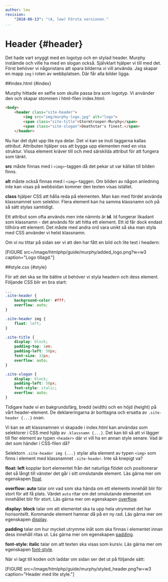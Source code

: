 ```yaml
---
author: lew
revision:
    "2018-06-13": "(A, lew) Första versionen."
...
```

Header {#header}
=======================

Det hade vart snyggt med en logotyp och en stylad header. Murphy instämde och ville ha med en slogan också. Självklart hjälper vi till med det. Först behöver vi någonstans att spara bilderna vi vill använda. Jag skapar en mapp `img` i roten av webbplatsen. Där får alla bilder ligga.



##index.html {#index}

Murphy hittade en selfie som skulle passa bra som logotyp. Vi använder den och skapar stommen i html-filen index.html:

```html
<body>
    <header class="site-header">
        <img src="img/murphy-logo.jpg" alt="logo">
        <span class="site-title">Stormtrooper-Murphy</span>
        <span class="site-slogan">Deathstar's finest.</span>
    </header>
```

Nu har det dykt upp lite nya delar. Det vi kan se inuti taggarna kallas *attribut*. Attributen hjälper oss att bygga upp elementen med en viss struktur. Vissa element kräver till och med särskilda attribut för att fungera som tänkt.

**src** måste finnas med i `<img>`-taggen då det pekar ut var källan till bilden finns.  

**alt** måste också finnas med i `<img>`-taggen. Om bilden av någon anledning inte kan visas på webbsidan kommer den texten visas istället.  

**class** hjälper CSS att hålla reda på elementen. Man kan med fördel använda klassnamnet som selektor. Flera element kan ha samma klassnamn och på så sätt stylas samtidigt.  

Ett attribut som ofta används men inte nämnts är **id**. Id fungerar likadant som klassnamn - det används för att hitta ett element. Ett id får dock endast tillhöra ett element. Det måste med andra ord vara unikt så ska man styla med CSS använder vi helst klassnamn.

Om vi nu tittar på sidan ser vi att den har fått en bild och lite text i headern:

[FIGURE src=/image/htmlphp/guide/murphy/added_logo.png?w=w3 caption="Logo tillagd."]



##style.css {#style}

För att det ska se lite bättre ut behöver vi styla headern och dess element. Följande CSS blir en bra start:

```css
...
.site-header {
    background-color: #fff;
    overflow: auto;
}

.site-header img {
    float: left;
}

.site-title {
    display: block;
    padding-top: 1em;
    padding-left: 50px;
    font-size: 32px;
    overflow: auto;
}

.site-slogan {
    display: block;
    padding-left: 50px;
    font-style: italic;
    overflow: auto;
}
```

Tidigare hade vi en bakgrundsfärg, bredd (width) och en höjd (height) på vårt header-element. De deklareringarna är borttagna och ersatta av `.site-header {...}` ovan.

Vi kan se att klassnamnen vi skapade i index.html kan användas som selektorer i CSS med hjälp av `.klassnamn {...}`. Det kan bli så att vi lägger till fler element av typen `<header>` där vi vill ha en annan style senare. Vad är det som händer i CSS-filen då?

Selektorn `.site-header img {...}` stylar alla element av typen `<img>` som finns i element med klassnamnet `.site-header`. Inte så knepigt va?

**float: left** kopplar bort elementet från det naturliga flödet och positionerar det så långt till vänster det går i sitt omslutande element. Läs gärna mer om egenskapen [float](https://developer.mozilla.org/en-US/docs/Web/CSS/float).

**overflow: auto** talar om vad som ska hända om ett elements innehåll blir för stort för att få plats. Värdet `auto` ritar om det omslutande elementet om innehållet blir för stort. Läs gärna mer om egenskapen [overflow](https://developer.mozilla.org/en-US/docs/Web/CSS/overflow).

**display: block** talar om att elementet ska ta upp hela utrymmet det har horisontellt. Kommande element hamnar då på en ny rad. Läs gärna mer om egenskapen [display](https://developer.mozilla.org/en-US/docs/Web/CSS/display).

**padding** talar om hur mycket utrymme inåt som ska finnas i elementet innan dess innehåll ritas ut. Läs gärna mer om egenskapen [padding](https://developer.mozilla.org/en-US/docs/Web/CSS/padding).

**font-style: italic** talar om att texten ska visas som kursiv. Läs gärna mer om egenskapen [font-style](https://developer.mozilla.org/en-US/docs/Web/CSS/font-style).

När vi lagt till koden och laddar om sidan ser det ut på följande sätt:

[FIGURE src=/image/htmlphp/guide/murphy/styled_header.png?w=w3 caption="Header med lite style."]
